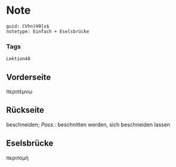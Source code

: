 # Note
```
guid: CVhn)H9]x$
notetype: Einfach + Eselsbrücke
```

### Tags
```
Lektion48
```

## Vorderseite
περιτέμνω

## Rückseite
beschneiden; 
<i>Pass.</i>: beschnitten werden, sich beschneiden lassen

## Eselsbrücke
περιτομή
